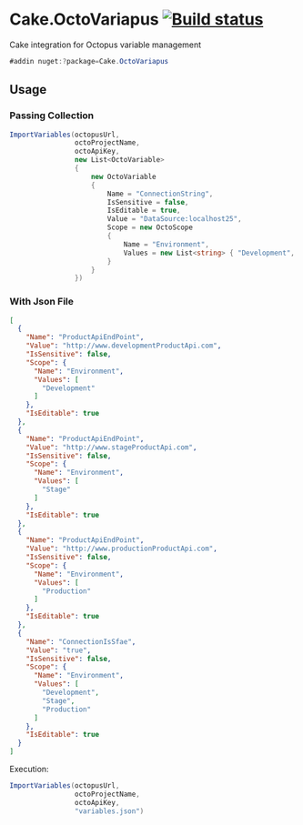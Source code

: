 # Cake.OctoVariapus [![Build status](https://ci.appveyor.com/api/projects/status/5q1klj3re9ebpuj3?svg=true)](https://ci.appveyor.com/project/osoykan/cake-octovariapus)

Cake integration for Octopus variable management

```csharp
#addin nuget:?package=Cake.OctoVariapus
```
## Usage

### Passing Collection

```csharp
ImportVariables(octopusUrl,
                octoProjectName,
                octoApiKey,
                new List<OctoVariable>
                {
                    new OctoVariable
                    {
                        Name = "ConnectionString",
                        IsSensitive = false,
                        IsEditable = true,
                        Value = "DataSource:localhost25",
                        Scope = new OctoScope
                        {
                            Name = "Environment",
                            Values = new List<string> { "Development", "Stage" }
                        }
                    }
                })
```
### With Json File

```json
[
  {
    "Name": "ProductApiEndPoint",
    "Value": "http://www.developmentProductApi.com",
    "IsSensitive": false,
    "Scope": {
      "Name": "Environment",
      "Values": [
        "Development"
      ]
    },
    "IsEditable": true
  },
  {
    "Name": "ProductApiEndPoint",
    "Value": "http://www.stageProductApi.com",
    "IsSensitive": false,
    "Scope": {
      "Name": "Environment",
      "Values": [
        "Stage"
      ]
    },
    "IsEditable": true
  },
  {
    "Name": "ProductApiEndPoint",
    "Value": "http://www.productionProductApi.com",
    "IsSensitive": false,
    "Scope": {
      "Name": "Environment",
      "Values": [
        "Production"
      ]
    },
    "IsEditable": true
  },
  {
    "Name": "ConnectionIsSfae",
    "Value": "true",
    "IsSensitive": false,
    "Scope": {
      "Name": "Environment",
      "Values": [
        "Development",
        "Stage",
        "Production"
      ]
    },
    "IsEditable": true
  }
]
```
Execution:

```csharp
ImportVariables(octopusUrl,
                octoProjectName,
                octoApiKey,
                "variables.json")
```
